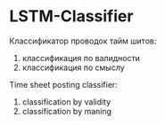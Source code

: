 # LSTM-Classifier
Классификатор проводок тайм шитов: 
1) классификация по валидности
2) классификация по смыслу

Time sheet posting classifier:
1) classification by validity
2) classification by maning
